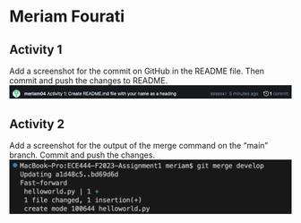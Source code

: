 # Meriam Fourati

## Activity 1
Add a screenshot for the commit on GitHub in the README file. Then commit and push
the changes to README.
![](images/activity1.png)

## Activity 2
Add a screenshot for the output of the merge command on the “main” branch. Commit
and push the changes.
![](images/activity2_output.png)
